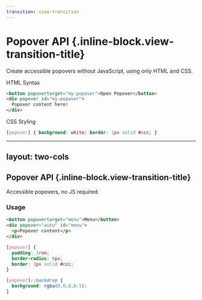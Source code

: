 ```yaml
---
transition: view-transition
---
```


# Popover API {.inline-block.view-transition-title}

Create accessible popovers without JavaScript, using only HTML and CSS.

HTML Syntax

```html
<button popovertarget="my-popover">Open Popover</button>
<div popover id="my-popover">
  Popover content here!
</div>
```

CSS Styling

```css
[popover] { background: white; border: 1px solid #ccc; }
```

---
layout: two-cols
---

## Popover API {.inline-block.view-transition-title}

Accessible popovers, no JS required.

### Usage

```html {*|1|2-4|*}
<button popovertarget="menu">Menu</button>
<div popover="auto" id="menu">
  <p>Popover content</p>
</div>
```

```css {*|2-4|6-8|*}
[popover] {
  padding: 1rem;
  border-radius: 8px;
  border: 1px solid #ccc;
}

[popover]::backdrop {
  background: rgba(0,0,0,0.5);
}
```



<template v-slot:right>
  <div class="text-center p-8">
    <button 
      class="px-4 py-2 bg-teal-400 text-white border-none rounded cursor-pointer hover:bg-teal-500"
      onclick="this.nextElementSibling.togglePopover ? this.nextElementSibling.togglePopover() : alert('Popover API not supported in this browser')"
    >
      Open Popover
    </button>
    <div 
      popover="auto"
      class="p-4 bg-white border border-gray-300 rounded-lg shadow-lg text-black text-4xl"
    >
      <p class="mb-2 font-bold">Popover Content</p>
      <p class="mb-0">Click outside to close automatically!</p>
      <button 
        onclick="this.parentElement.hidePopover ? this.parentElement.hidePopover() : this.parentElement.style.display='none'"
        class="mt-2 px-2 py-1 bg-red-400 text-white border-none rounded cursor-pointer text-xs hover:bg-red-500"
      >
      Close
      </button>
    </div>
  </div>
  <style scoped>
  [popover]::backdrop {
    background: rgba(0,0,0,0.5);
  }
  </style>
</template>

